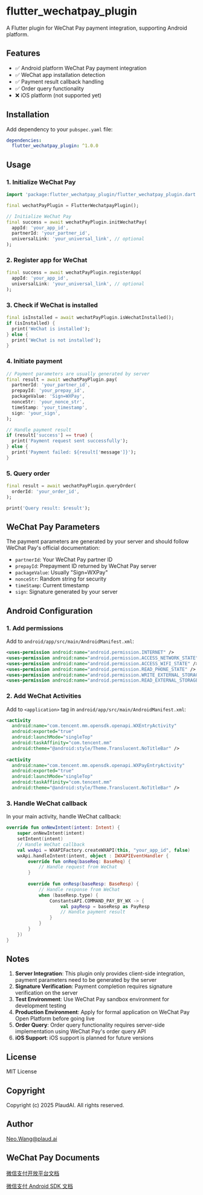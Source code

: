# flutter_wechatpay_plugin

A Flutter plugin for WeChat Pay payment integration, supporting Android platform.

## Features

- ✅ Android platform WeChat Pay payment integration
- ✅ WeChat app installation detection
- ✅ Payment result callback handling
- ✅ Order query functionality
- ❌ iOS platform (not supported yet)

## Installation

Add dependency to your `pubspec.yaml` file:

```yaml
dependencies:
  flutter_wechatpay_plugin: ^1.0.0
```

## Usage

### 1. Initialize WeChat Pay

```dart
import 'package:flutter_wechatpay_plugin/flutter_wechatpay_plugin.dart';

final wechatPayPlugin = FlutterWechatpayPlugin();

// Initialize WeChat Pay
final success = await wechatPayPlugin.initWechatPay(
  appId: 'your_app_id',
  partnerId: 'your_partner_id',
  universalLink: 'your_universal_link', // optional
);
```

### 2. Register app for WeChat

```dart
final success = await wechatPayPlugin.registerApp(
  appId: 'your_app_id',
  universalLink: 'your_universal_link', // optional
);
```

### 3. Check if WeChat is installed

```dart
final isInstalled = await wechatPayPlugin.isWechatInstalled();
if (isInstalled) {
  print('WeChat is installed');
} else {
  print('WeChat is not installed');
}
```

### 4. Initiate payment

```dart
// Payment parameters are usually generated by server
final result = await wechatPayPlugin.pay(
  partnerId: 'your_partner_id',
  prepayId: 'your_prepay_id',
  packageValue: 'Sign=WXPay',
  nonceStr: 'your_nonce_str',
  timeStamp: 'your_timestamp',
  sign: 'your_sign',
);

// Handle payment result
if (result['success'] == true) {
  print('Payment request sent successfully');
} else {
  print('Payment failed: ${result['message']}');
}
```

### 5. Query order

```dart
final result = await wechatPayPlugin.queryOrder(
  orderId: 'your_order_id',
);

print('Query result: $result');
```

## WeChat Pay Parameters

The payment parameters are generated by your server and should follow WeChat Pay's official documentation:

- `partnerId`: Your WeChat Pay partner ID
- `prepayId`: Prepayment ID returned by WeChat Pay server
- `packageValue`: Usually "Sign=WXPay"
- `nonceStr`: Random string for security
- `timeStamp`: Current timestamp
- `sign`: Signature generated by your server

## Android Configuration

### 1. Add permissions

Add to `android/app/src/main/AndroidManifest.xml`:

```xml
<uses-permission android:name="android.permission.INTERNET" />
<uses-permission android:name="android.permission.ACCESS_NETWORK_STATE" />
<uses-permission android:name="android.permission.ACCESS_WIFI_STATE" />
<uses-permission android:name="android.permission.READ_PHONE_STATE" />
<uses-permission android:name="android.permission.WRITE_EXTERNAL_STORAGE" />
<uses-permission android:name="android.permission.READ_EXTERNAL_STORAGE" />
```

### 2. Add WeChat Activities

Add to `<application>` tag in `android/app/src/main/AndroidManifest.xml`:

```xml
<activity
  android:name="com.tencent.mm.opensdk.openapi.WXEntryActivity"
  android:exported="true"
  android:launchMode="singleTop"
  android:taskAffinity="com.tencent.mm"
  android:theme="@android:style/Theme.Translucent.NoTitleBar" />
  
<activity
  android:name="com.tencent.mm.opensdk.openapi.WXPayEntryActivity"
  android:exported="true"
  android:launchMode="singleTop"
  android:taskAffinity="com.tencent.mm"
  android:theme="@android:style/Theme.Translucent.NoTitleBar" />
```

### 3. Handle WeChat callback

In your main activity, handle WeChat callback:

```kotlin
override fun onNewIntent(intent: Intent) {
    super.onNewIntent(intent)
    setIntent(intent)
    // Handle WeChat callback
    val wxApi = WXAPIFactory.createWXAPI(this, "your_app_id", false)
    wxApi.handleIntent(intent, object : IWXAPIEventHandler {
        override fun onReq(baseReq: BaseReq) {
            // Handle request from WeChat
        }
        
        override fun onResp(baseResp: BaseResp) {
            // Handle response from WeChat
            when (baseResp.type) {
                ConstantsAPI.COMMAND_PAY_BY_WX -> {
                    val payResp = baseResp as PayResp
                    // Handle payment result
                }
            }
        }
    })
}
```

## Notes

1. **Server Integration**: This plugin only provides client-side integration, payment parameters need to be generated by the server
2. **Signature Verification**: Payment completion requires signature verification on the server
3. **Test Environment**: Use WeChat Pay sandbox environment for development testing
4. **Production Environment**: Apply for formal application on WeChat Pay Open Platform before going live
5. **Order Query**: Order query functionality requires server-side implementation using WeChat Pay's order query API
6. **iOS Support**: iOS support is planned for future versions


## License

MIT License

## Copyright

Copyright (c) 2025 PlaudAI. All rights reserved.

## Author

Neo.Wang@plaud.ai

## WeChat Pay Documents
[微信支付开放平台文档](https://pay.weixin.qq.com/wiki/doc/apiv3/index.shtml)

[微信支付 Android SDK 文档](https://pay.weixin.qq.com/wiki/doc/apiv3/wechatpay/wechatpay4_0.shtml)
